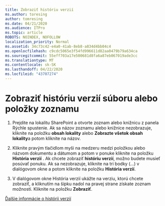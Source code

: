 ```yaml
---
title: Zobraziť históriu verzií
ms.author: toresing
author: tomresing
ms.date: 04/21/2020
ms.audience: ITPro
ms.topic: article
ROBOTS: NOINDEX, NOFOLLOW
localization_priority: Normal
ms.assetid: 34c73c42-e4a0-41ab-8eb8-a834d4bb04c4
ms.openlocfilehash: c9cdc5065e3f54fd996611d82aa0479b79a634ca
ms.sourcegitcommit: 55eff703a17e500681d8fa6a87eb067019ade3cc
ms.translationtype: MT
ms.contentlocale: sk-SK
ms.lasthandoff: 04/22/2020
ms.locfileid: "43707274"
---
```

# <a name="view-version-history-of-a-file-or-list-item"></a>Zobraziť históriu verzií súboru alebo položky zoznamu

1. Prejdite na lokalitu SharePoint a otvorte zoznam alebo knižnicu z panela Rýchle spustenie. Ak sa názov zoznamu alebo knižnice nezobrazuje, kliknite na položku **obsah lokality** alebo **Zobrazte všetok obsah lokality**a potom kliknite na názov.
    
2. Kliknite pravým tlačidlom myši na medzeru medzi položkou alebo názvom dokumentu a dátumom a potom v ponuke kliknite na položku **História verzií** . Ak chcete zobraziť **históriu verzií**, možno budete musieť posúvať ponuku. Ak sa nezobrazuje, kliknite na tri bodky (...) v dialógovom okne a potom kliknite na položku **História verzií**.
    
3. V dialógovom okne História verzií ukážte na verziu, ktorú chcete zobraziť, a kliknutím na šípku nadol na pravej strane získate zoznam možností. Kliknite na položku **Zobraziť**.
    
[Ďalšie informácie o histórii verzií](https://go.microsoft.com/fwlink/?linkid=875709)
  

